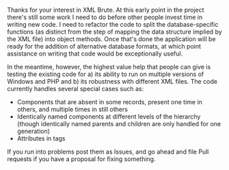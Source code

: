 Thanks for your interest in XML Brute.  At this early point in the project there's still some work I need to do before other people 
invest time in writing new code.  I need to refactor the code to split the database-specific functions (as distinct from the step of
mapping the data structure implied by the XML file) into object methods.  Once that's done the application will be ready for the 
addition of alternative database formats, at which point assistance on writing that code would be exceptionally useful.

In the meantime, however, the highest value help that people can give is testing the existing code for a) its ability to run on multiple
versions of Windows and PHP and b) its robustness with different XML files.  The code currently handles several special cases such as:

* Components that are absent in some records, present one time in others, and multiple times in still others
* Identically named components at different levels of the hierarchy (though identically named parents and children are only handled for
one generation)
* Attributes in tags

If you run into problems post them as Issues, and go ahead and file Pull requests if you have a proposal for fixing something.

